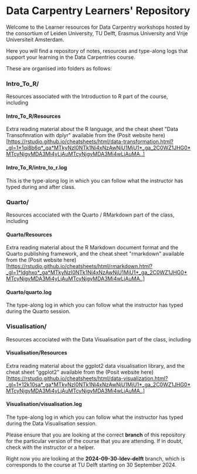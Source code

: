 # Data Carpentry Learners' Repository

Welcome to the Learner resources for Data Carpentry workshops hosted by the consortium of Leiden University, TU Delft, Erasmus University and Vrije Universiteit Amsterdam.

Here you will find a repository of notes, resources and type-along logs that support your learning in the Data Carpentries course.

These are organised into folders as follows:
### Intro_To_R/
Resources associated with the Introduction to R part of the course, including

#### Intro_To_R/Resources
Extra reading material about the R language, and the cheat sheet "Data Transofmration with dplyr" available from the (Posit website here)[https://rstudio.github.io/cheatsheets/html/data-transformation.html?_gl=1*1qi8b6q*_ga*MTkyNzI0NTk1Ni4xNzAwNjU1MjU1*_ga_2C0WZ1JHG0*MTcyNjgyMDA3Mi4yLjAuMTcyNjgyMDA3Mi4wLjAuMA..]

#### Intro_To_R/intro_to_r.log
This is the type-along log in which you can follow what the instructor has typed during and after class.

### Quarto/
Resources accociated with the Quarto / RMarkdown part of the class, including

#### Quarto/Resources
Extra reading material about the R Markdown document format and the Quarto publishing framework, and the cheat sheet "rmarkdown" available from the (Posit website here)[https://rstudio.github.io/cheatsheets/html/rmarkdown.html?_gl=1*ldghxo*_ga*MTkyNzI0NTk1Ni4xNzAwNjU1MjU1*_ga_2C0WZ1JHG0*MTcyNjgyMDA3Mi4yLjAuMTcyNjgyMDA3Mi4wLjAuMA..]

#### Quarto/quarto.log
The type-along log in which you can follow what the instructor has typed during the Quarto session.

### Visualisation/

Resources accociated with the Data Visualisation part of the class, including

#### Visualisation/Resources
Extra reading material about the ggplot2 data visualisation library, and the cheat sheet "ggplot2" available from the (Posit website here)[https://rstudio.github.io/cheatsheets/html/data-visualization.html?_gl=1*12k10sa*_ga*MTkyNzI0NTk1Ni4xNzAwNjU1MjU1*_ga_2C0WZ1JHG0*MTcyNjgyMDA3Mi4yLjAuMTcyNjgyMDA3Mi4wLjAuMA..]

#### Visualisation/visualisation.log
The type-along log in which you can follow what the instructor has typed during the Data Visualisation session.



Please ensure that you are looking at the correct **branch** of this repository for the particular version of the course that you are attending. If in doubt, check with the instructor or a helper.

Right now you are looking at the **2024-09-30-ldev-delft** branch, which is corresponds to the course at TU Delft starting on 30 September 2024.
